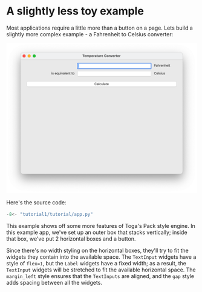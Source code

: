 # A slightly less toy example

Most applications require a little more than a button on a page. Lets
build a slightly more complex example - a Fahrenheit to Celsius
converter:

![image](screenshots/tutorial-1.png)

Here's the source code:

```python
-8<- "tutorial1/tutorial/app.py"
```

This example shows off some more features of Toga's Pack style engine.
In this example app, we've set up an outer box that stacks vertically;
inside that box, we've put 2 horizontal boxes and a button.

Since there's no width styling on the horizontal boxes, they'll try to
fit the widgets they contain into the available space. The `TextInput`
widgets have a style of `flex=1`, but the `Label` widgets have a fixed
width; as a result, the `TextInput` widgets will be stretched to fit the
available horizontal space. The `margin_left` style ensures that the
`TextInputs` are aligned, and the `gap` style adds spacing between all
the widgets.
